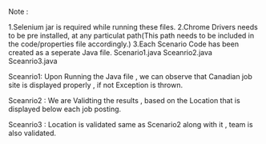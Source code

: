 Note : 

1.Selenium jar is required while running these files.
2.Chrome Drivers needs to be pre installed, at any particulat path(This path needs to be included in the code/properties file accordingly.)
3.Each Scenario Code has been created as a seperate Java file.
  Scenario1.java
  Sceanrio2.java
  Sceanrio3.java
  

Sceanrio1: Upon Running the Java file , we can observe that Canadian job site is displayed properly , if not Exception is thrown.

Sceanrio2 : We are Validting the results , based on the Location that is displayed below each job posting.

Sceanrio3 : Location is validated same as Scenario2 along with it , team is also validated.





